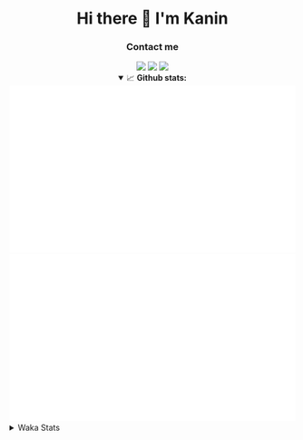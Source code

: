 <div align="center">
 <h1>Hi there 👋 I'm Kanin</h1>
 <h3>Contact me</h3>
 <a href="mailto:im@kanin.dev"><img src="https://img.shields.io/badge/gmail-%23D14836.svg?&style=for-the-badge&logo=gmail&logoColor=white"/></a>
 <a href="https://twitter.com/KaninDev"><img src="https://img.shields.io/badge/twitter-%231DA1F2.svg?&style=for-the-badge&logo=twitter&logoColor=white"/></a>
 <a href="https://www.linkedin.com/in/KaninDev"><img src="https://img.shields.io/badge/linkedin-%230077B5.svg?&style=for-the-badge&logo=linkedin&logoColor=white"/></a>
<details open>
  <summary>📈 <b>Github stats:</b></summary>
  <img src="https://github.com/Kanin/Kanin/blob/master/scripts/GitHubStats/generated/overview.svg"/>
  <img src="https://github.com/Kanin/Kanin/blob/master/scripts/GitHubStats/generated/languages.svg"/>
</details>
</div>

<details>
 <summary>Waka Stats</summary>

<!--START_SECTION:waka-->
![Profile Views](http://img.shields.io/badge/Profile%20Views-0-blue)

![Lines of code](https://img.shields.io/badge/From%20Hello%20World%20I%27ve%20Written-29660%20lines%20of%20code-blue)

**🐱 My GitHub Data** 

> 🏆 429 Contributions in the Year 2021
 > 
> 📦 54.6 kB Used in GitHub's Storage 
 > 
> 🚫 Not Opted to Hire
 > 
> 📜 13 Public Repositories 
 > 
> 🔑 7 Private Repositories  
 > 
**I'm an Early 🐤** 

```text
🌞 Morning    100 commits    ████░░░░░░░░░░░░░░░░░░░░░   16.23% 
🌆 Daytime    245 commits    ██████████░░░░░░░░░░░░░░░   39.77% 
🌃 Evening    133 commits    █████░░░░░░░░░░░░░░░░░░░░   21.59% 
🌙 Night      138 commits    █████░░░░░░░░░░░░░░░░░░░░   22.4%

```
📅 **I'm Most Productive on Monday** 

```text
Monday       119 commits    ████░░░░░░░░░░░░░░░░░░░░░   19.32% 
Tuesday      104 commits    ████░░░░░░░░░░░░░░░░░░░░░   16.88% 
Wednesday    99 commits     ████░░░░░░░░░░░░░░░░░░░░░   16.07% 
Thursday     62 commits     ██░░░░░░░░░░░░░░░░░░░░░░░   10.06% 
Friday       66 commits     ██░░░░░░░░░░░░░░░░░░░░░░░   10.71% 
Saturday     67 commits     ██░░░░░░░░░░░░░░░░░░░░░░░   10.88% 
Sunday       99 commits     ████░░░░░░░░░░░░░░░░░░░░░   16.07%

```


📊 **This Week I Spent My Time On** 

```text
⌚︎ Time Zone: America/New_York

💬 Programming Languages: 
Python                   7 mins              █████████████████████████   100.0%

🔥 Editors: 
PyCharm                  7 mins              █████████████████████████   100.0%

🐱‍💻 Projects: 
TomsBot                  7 mins              █████████████████████████   100.0%

💻 Operating System: 
Linux                    7 mins              █████████████████████████   100.0%

```

**I Mostly Code in Python** 

```text
Python                   21 repos            ██████████████████░░░░░░░   75.0% 
JavaScript               3 repos             ██░░░░░░░░░░░░░░░░░░░░░░░   10.71% 
Java                     2 repos             █░░░░░░░░░░░░░░░░░░░░░░░░   7.14% 
Kotlin                   1 repo              █░░░░░░░░░░░░░░░░░░░░░░░░   3.57% 
HTML                     1 repo              █░░░░░░░░░░░░░░░░░░░░░░░░   3.57%

```


**Timeline**

![Chart not found](https://raw.githubusercontent.com/Kanin/Kanin/master/charts/bar_graph.png) 


 Last Updated on 04/10/2021
<!--END_SECTION:waka-->
</details>
